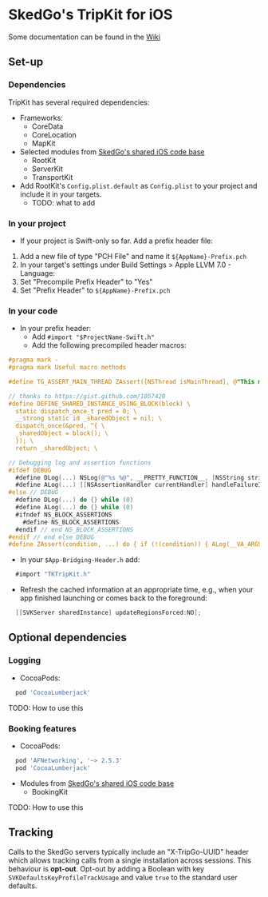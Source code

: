 # SkedGo's TripKit for iOS

Some documentation can be found in the [Wiki](https://github.com/skedgo/tripkit-ios/wiki)

## Set-up

### Dependencies

TripKit has several required dependencies:

* Frameworks:
  * CoreData
  * CoreLocation
  * MapKit
* Selected modules from [SkedGo's shared iOS code base](https://github.com/skedgo/shared-ios)
  * RootKit
  * ServerKit
  * TransportKit
* Add RootKit's `Config.plist.default` as `Config.plist` to your project and include it in your targets.
  * TODO: what to add


### In your project

* If your project is Swift-only so far. Add a prefix header file:

1. Add a new file of type "PCH File" and name it `${AppName}-Prefix.pch`
2. In your target's settings under Build Settings > Apple LLVM 7.0 - Language:
 1. Set "Precompile Prefix Header" to "Yes"
 2. Set "Prefix Header" to `${AppName}-Prefix.pch`

### In your code

* In your prefix header:
  - Add `#import "$ProjectName-Swift.h"`
  - Add the following precompiled header macros:
``` objective-c
#pragma mark -
#pragma mark Useful macro methods

#define TG_ASSERT_MAIN_THREAD ZAssert([NSThread isMainThread], @"This method must be called on the main thread")

// thanks to https://gist.github.com/1057420
#define DEFINE_SHARED_INSTANCE_USING_BLOCK(block) \
  static dispatch_once_t pred = 0; \
  __strong static id _sharedObject = nil; \
  dispatch_once(&pred, ^{ \
  _sharedObject = block(); \
  }); \
  return _sharedObject; \

// Debugging log and assertion functions
#ifdef DEBUG
  #define DLog(...) NSLog(@"%s %@", __PRETTY_FUNCTION__, [NSString stringWithFormat:__VA_ARGS__])
  #define ALog(...) [[NSAssertionHandler currentHandler] handleFailureInFunction:[NSString stringWithCString:__PRETTY_FUNCTION__ encoding:NSUTF8StringEncoding] file:[NSString stringWithCString:__FILE__ encoding:NSUTF8StringEncoding] lineNumber:__LINE__ description:__VA_ARGS__]
#else // DEBUG
  #define DLog(...) do {} while (0)
  #define ALog(...) do {} while (0)
  #ifndef NS_BLOCK_ASSERTIONS
    #define NS_BLOCK_ASSERTIONS
  #endif // end NS_BLOCK_ASSERTIONS
#endif // end else DEBUG
#define ZAssert(condition, ...) do { if (!(condition)) { ALog(__VA_ARGS__); }} while (0)
```

* In your `$App-Bridging-Header.h` add:

```  objective-c
  #import "TKTripKit.h"
```

* Refresh the cached information at an appropriate time, e.g., when your app finished launching or comes back to the foreground:

```  objective-c
  [[SVKServer sharedInstance] updateRegionsForced:NO];
```



## Optional dependencies

### Logging

* CocoaPods:
``` ruby
  pod 'CocoaLumberjack'
```

TODO: How to use this

### Booking features

* CocoaPods:
``` ruby
  pod 'AFNetworking', '~> 2.5.3'
  pod 'CocoaLumberjack'
```
* Modules from [SkedGo's shared iOS code base](https://github.com/skedgo/shared-ios)
  * BookingKit

TODO: How to use this

## Tracking

Calls to the SkedGo servers typically include an "X-TripGo-UUID" header which allows tracking calls from a single installation across sessions. This behaviour is **opt-out**. Opt-out by adding a Boolean with key `SVKDefaultsKeyProfileTrackUsage` and value `true` to the standard user defaults.
